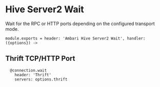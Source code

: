 
# Hive Server2 Wait

Wait for the RPC or HTTP ports depending on the configured transport mode.

    module.exports = header: 'Ambari Hive Server2 Wait', handler: ({options}) ->

## Thrift TCP/HTTP Port

      @connection.wait
        header: 'Thrift'
        servers: options.thrift
